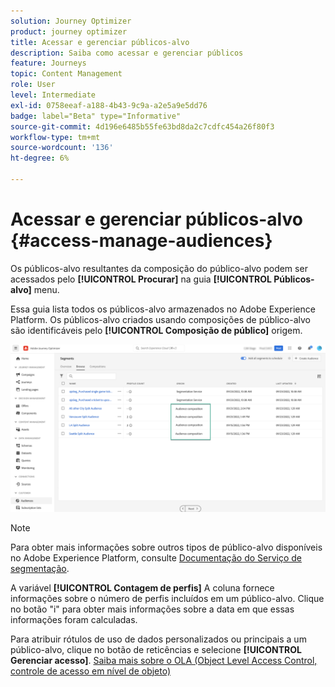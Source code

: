 ```yaml
---
solution: Journey Optimizer
product: journey optimizer
title: Acessar e gerenciar públicos-alvo
description: Saiba como acessar e gerenciar públicos
feature: Journeys
topic: Content Management
role: User
level: Intermediate
exl-id: 0758eeaf-a188-4b43-9c9a-a2e5a9e5dd76
badge: label="Beta" type="Informative"
source-git-commit: 4d196e6485b55fe63bd8da2c7cdfc454a26f80f3
workflow-type: tm+mt
source-wordcount: '136'
ht-degree: 6%

---
```


# Acessar e gerenciar públicos-alvo {#access-manage-audiences}

Os públicos-alvo resultantes da composição do público-alvo podem ser acessados pelo **[!UICONTROL Procurar]** na guia **[!UICONTROL Públicos-alvo]** menu.

Essa guia lista todos os públicos-alvo armazenados no Adobe Experience Platform. Os públicos-alvo criados usando composições de público-alvo são identificáveis pelo **[!UICONTROL Composição de público]** origem.

![](assets/audiences-list.png)

>[!NOTE]
>
>Para obter mais informações sobre outros tipos de público-alvo disponíveis no Adobe Experience Platform, consulte [Documentação do Serviço de segmentação](https://experienceleague.adobe.com/docs/experience-platform/segmentation/ui/overview.html).

A variável **[!UICONTROL Contagem de perfis]** A coluna fornece informações sobre o número de perfis incluídos em um público-alvo. Clique no botão &quot;i&quot; para obter mais informações sobre a data em que essas informações foram calculadas.

Para atribuir rótulos de uso de dados personalizados ou principais a um público-alvo, clique no botão de reticências e selecione **[!UICONTROL Gerenciar acesso]**. [Saiba mais sobre o OLA (Object Level Access Control, controle de acesso em nível de objeto)](../administration/object-based-access.md)

<!--
-edit an audience?
-->
